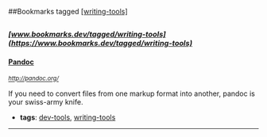 ##Bookmarks tagged [[writing-tools]](https://www.bookmarks.dev?q=[writing-tools])

_<sup><sup>[www.bookmarks.dev/tagged/writing-tools](https://www.bookmarks.dev/tagged/writing-tools)</sup></sup>_
---
#### [Pandoc](http://pandoc.org/)
_<sup>http://pandoc.org/</sup>_

If you need to convert files from one markup format into another, pandoc is your swiss-army knife. 
* **tags**: [dev-tools](../tagged/dev-tools.md), [writing-tools](../tagged/writing-tools.md)
---
